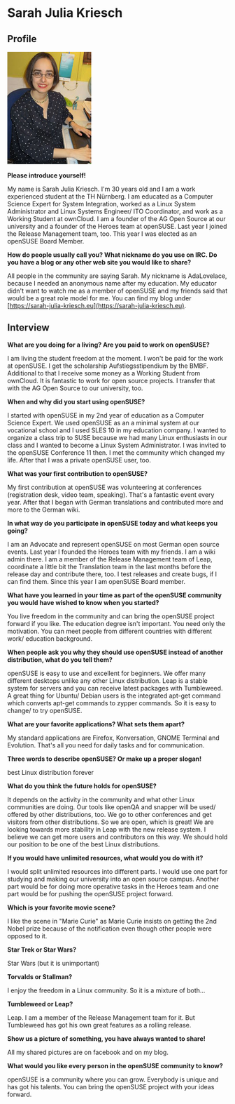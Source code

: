 # Sarah Julia Kriesch

## Profile

![Sarah](images/sarah.jpg)

**Please introduce yourself!**

My name is Sarah Julia Kriesch. I'm 30 years old and I am a work experienced student at the TH Nürnberg. I am educated as a Computer Science Expert for System Integration, worked as a Linux System Administrator and Linux Systems Engineer/ ITO Coordinator, and work as a Working Student at ownCloud. I am a founder of the AG Open Source at our university and a founder of the Heroes team at openSUSE. Last year I joined the Release Management team, too. This year I was elected as an openSUSE Board Member.
 
**How do people usually call you? What nickname do you use on IRC. Do you have a blog or any other web site you would like to share?**

All people in the community are saying Sarah. My nickname is AdaLovelace, because I needed an anonymous name after my education. My educator didn't want to watch me as a member of openSUSE and my friends said that would be a great role model for me. You can find my blog under [https://sarah-julia-kriesch.eu](https://sarah-julia-kriesch.eu).

## Interview

**What are you doing for a living? Are you paid to work on openSUSE?**

I am living the student freedom at the moment. I won't be paid for the work at openSUSE. I get the scholarship Aufstiegsstipendium by the BMBF. Additional to that I receive some money as a Working Student from ownCloud. It is fantastic to work for open source projects. I transfer that with the AG Open Source to our university, too. 

**When and why did you start using openSUSE?**

I started with openSUSE in my 2nd year of education as a Computer Science Expert. We used openSUSE as an a minimal system at our vocational school and I used SLES 10 in my education company. I wanted to organize a class trip to SUSE because we had many Linux enthusiasts in our class and I wanted to become a Linux System Administrator. I was invited to the openSUSE Conference 11 then. I met the community which changed my life. After that I was a private openSUSE user, too.

**What was your first contribution to openSUSE?**

 My first contribution at openSUSE was volunteering at conferences (registration desk, video team, speaking). That's a fantastic event every year. After that I began with German translations and contributed more and more to the German wiki.

**In what way do you participate in openSUSE today and what keeps you going?**

I am an Advocate and represent openSUSE on most German open source events. Last year I founded the Heroes team with my friends. I am a wiki admin there. I am a member of the Release Management team of Leap, coordinate a little bit the Translation team in the last months before the release day and contribute there, too. I test releases and create bugs, if I can find them. Since this year I am openSUSE Board member.

**What have you learned in your time as part of the openSUSE community you would have wished to know when you started?**

You live freedom in the community and can bring the openSUSE project forward if you like. The education degree isn't important. You need only the motivation. You can meet people from different countries with different work/ education background.

**When people ask you why they should use openSUSE instead of another distribution, what do you tell them?**

openSUSE is easy to use and excellent for beginners. We offer many different desktops unlike any other Linux distribution. Leap is a stable system for servers and you can receive latest packages with Tumbleweed. A great thing for Ubuntu/ Debian users is the integrated apt-get command which converts apt-get commands to zypper commands. So it is easy to change/ to try openSUSE. 

**What are your favorite applications? What sets them apart?**

My standard applications are Firefox, Konversation, GNOME Terminal and Evolution. That's all you need for daily tasks and for communication.

**Three words to describe openSUSE? Or make up a proper slogan!**

best Linux distribution forever

**What do you think the future holds for openSUSE?**

It depends on the activity in the community and what other Linux communities are doing. Our tools like openQA and snapper will be used/ offered by other distributions, too. We go to other conferences and get visitors from other distributions. So we are open, which is great! We are looking towards more stability in Leap with the new release system. I believe we can get more users and contributors on this way. We should hold our position to be one of the best Linux distributions. 

**If you would have unlimited resources, what would you do with it?**

I would split unlimited resources into different parts. I would use one part for studying and making our university into an open source campus. Another part would be for doing more operative tasks in the Heroes team and one part would be for pushing the openSUSE project forward.

**Which is your favorite movie scene?**

I like the scene in "Marie Curie" as Marie Curie insists on getting the 2nd Nobel prize because of the notification even though other people were opposed to it.

**Star Trek or Star Wars?**

Star Wars (but it is unimportant)

**Torvalds or Stallman?**

I enjoy the freedom in a Linux community. So it is a mixture of both...

**Tumbleweed or Leap?**

Leap. I am a member of the Release Management team for it. But Tumbleweed has got his own great features as a rolling release.

**Show us a picture of something, you have always wanted to share!**

All my shared pictures are on facebook and on my blog.

**What would you like every person in the openSUSE community to know?**

openSUSE is a community where you can grow. Everybody is unique and has got his talents. You can bring the openSUSE project with your ideas forward.

